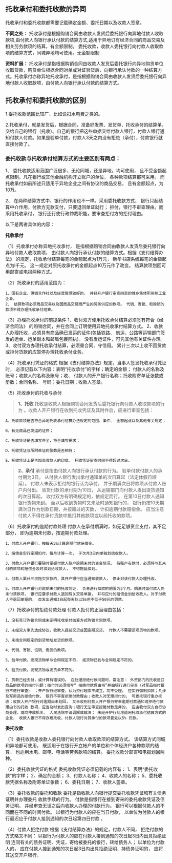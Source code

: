 ## 托收承付和委托收款的异同

托收承付和委托收款都需要记载确定金额、委托日期以及收款人签章。

**不同之处：**
托收承付是根据购销合同由收款人发货后委托银行向异地付款人收取款项,由付款人向银行承认付款的结算方式,适用于异地订有经济合同的商品交易及相关劳务款项的结算，有金额限制。
委托收款，收款人委托银行向付款人收取款项的结算方式，同城异地均可使用。无金额限制

**资料扩展：**
托收承付是指根据购销合同由收款人发货后委托银行向异地购货单位收取货款，购货单位根据合同对单或对证验货后，向银行承认付款的一种结算方式。托收承付亦称异地托收承付，是指根据购销合同由收款人发货后委托银行向异地付款人收取款项，由付款人向银行承认付款的结算方式。

## 托收承付和委托收款的区别

1.委托收款范围比较广，比如说扣水电费之类的。

2.托收承付，就是发货后，根据合同，准备好发票、发货单、托收承付的结算单，交给自己的银行（托收）。自己的银行把这些单据交给付款人银行，付款人银行通知付款人付款。如果是验单付款，付款人3天之内没有拒绝（承付），付款银行就直接付款了。

### 委托收款与托收承付结算方式的主要区别有两点：

1、 委托收款适用范围广泛很多，无论同城，还是异地，均可使用， 且不受金额起点限制。凡在银行或其他金融机构开立账户的单位， 各种款项结算都可采用。 而托收承付如前所述只适用于异地企业之间有协议的商品交易， 且有金额起点，为10万。

2、 在两种结算方式中，银行的作用也不一样。采用委托收款方式， 银行只起结算中介作用，付款方无款支付，只要退回单证就行； 拒付，银行不审查理由。而采用托收承付， 银行还行使行政仲裁职能，要审查拒付方的拒付理由。

以下是两者具体的内容：

**托收承付**

（1）托收承付亦称异地托收承付， 是指根据购销合同由收款人发货后委托银行向异地付款人收取款项， 由付款人向银行承认付款的结算方式。根据《支付结算办法》 的规定，托收承付结算每笔的金额起点为1万元， 新华书店系统每笔的金额起点为l千元。 这一规定对原托收承付的金额起点10万元作了改变。 结算款项划回可用邮寄或电报两种方式。

（2）托收承付的适用范围为： 
```
1、国有企业，供销合作社以及经营管理较好的， 并经开户银行审查同意的城乡集体所用制工业企业。
2、 结算款项必须商品交易以及因商品交易而产生的劳务供应的款项。 代销、寄销、和赊销的款项不得办理托收承付结算。
```
（3）办理托收承付的前提条件 1、收付双方便用托收承付结算必须签有符合《经济合同法》 的购销合同，并在合同上订明使用异地托收承付结算方式。 2、收款人办理托收，必须具有商品确已发运的证件(包括铁路、 航运、公路等运输部门签发的运单、运单副本和邮局包裹回执)。 没有发运证件，可凭其他有关证件办理。 3、收付双方办理托收承付结算，必须重合同、守信用。 累计三次以上收不回货款或拒付货款的应暂停办理托收承付业务。

（4）托收承付凭证的格式 根据《支付结算办法》规定，当事人签发托收承付凭证时， 必须记载以下内容：表明“托收承付”的字样；确定的金额； 付款人的名称及账号；收款人的名称及账号；收、 付款人的开户银行名称；托收附寄单证张数或册数；合同名称、 号码；委托日期；收款人签章。

（5）托收承付的托收与承付 
  > **1、托收** 托收是收款人根据购销合同发货后委托银行向付款人收取款项的行为 。收款人开户银行在收到托收凭证及其附件后，应进行审查包括：
```
A、托收款项是否符合异地托收承付结算办法规定的范围、条件、 金额起点以及其他有关规定；

B、有无商品已发运的证件；

C、托收凭证是否填写齐全，符合填写要求；

D、托收凭证与所附单证的张数是否相符；

E、托收凭证上是否加盖收款人的印章。 托收凭证审查时间不得超过次日。
```

  > **2、承付** 承付是指由付款人向银行承认付款的行为。 验单付款付款人的承付期为3日， 从付款人银行发出承付通知单的次日算起（法定休假日顺延）。 付款人未表示拒付的银行认为承付， 并于期满次日将款项从付款人账户内付出。 验货付款的承付期为10日， 从运输部门向付款人发出提货通知的次日算起。 收付双方有明确规定的，依规定而行。 在第10日付款人通知银行货物未到。 而以后收到货物时又未及时通知银行的， 银行仍按10天期满次日作为划款日期，并按超过的天数， 计扣逾期付款赔偿金。 应当注意付款人不得在承付货款中抵扣其他款项或以前托收的款项。

（6）托收承付的逾期付款处理 付款人在承付期满时，如无足够资金支付，其不足部分， 即为逾期未付款，按逾期付款处理。
```
1、付款人开户银行，按每天5‰计算逾期付款赔偿金。

2、赔偿金实行定期扣付，每月计算一次， 于次月3日内单独划给收款人。

3、付款人开户银行要随时掌握付款人账户逾期未付的资金情况， 待账户有款时，必须将与其未付的款项和赔偿金及时扣划给收款人， 不得拖延扣划。

4、付款人累计三次拖欠货款的，其开户银行应当通知收款人， 停止对该付款人办理托收。

5、付款人开户银行对逾期未付的托收凭证， 负责进行扣款的期限为3个月。期满时如付款人仍未付清款项， 银行应要求付款人退回有关交易单据， 并将应付的赔偿金划给收款人。对于付款人不退回单据的， 自发出通知3日起每天处以5‰但不低于50元的罚款。
```
（7）托收承付的拒绝付款处理 付款人拒付的正当理由包括：
```
1、没有签订购销合同或未定明托收承付结算方式购销合同款项。

2、未经双方事先达成协议，收款人提前交货或因逾期交货， 付款人不需要该项货物的款项。

3、未按合同规定的到货地址发货的款项。

4、代销、寄销、设销、商品的款项。

5、验单付款，发现货物单与合同规定不符， 或货物已到与合同规定不符的。

6、验货付款，发现货物与发货单不符的。

7、货款已经支付，或计算有错误的。 在处理拒绝付款问题时，需注意： 外贸部门的托收进口商品的款项的拒付问题；拒付时必须填写“ 拒绝付款理由书”并由银行进行审查（对军品拒付银行不进行审查） ；开户银行经审查，认为拒付理由不成立，均不受理， 应实行强制扣款；凡涉及军用品的拒绝付款， 银行不审查拒绝付款理由；收款人对无理拒付的， 可委托银行重办托收；收款人开户银行对逾期尚未划回， 又未收到付款人开户银行寄来逾期付款通知或拒绝付款理由书的托收 款项，应当及时发出查询；银行无法审查拒绝付款是非的， 应由收付双方自行协商处理，或向仲裁机关、 人民法院申请调解或裁决； 未经开护行批准适用托收承付结算方式的企业， 收款人银行不得办理托收，付款人银行对其承付的款项要处以5% 罚款。
```

**委托收款**

（1）委托收款是收款人委托银行向付款人收取款项的结算方式。 该结算方式同城和异地都可使用， 既适用于在银行开立帐户的单位和个体经济户各种款项的结算， 也适用水电、邮电、电话等劳务款项的结算。 委托收款分邮寄和电报划回两种。

（2）委托收款凭证的格式 委托收款凭证必须记载的内容有： 1、表明“委托收款”的字样； 2、确定的金额； 3、付款人名称； 4、收款人的名称； 5、委托收款凭据名称及附寄单证张数； 6、委托日期； 7、收款人签章。

（3）委托收款的委托和收款 委托是指收款人向银行提交委托收款凭证和有关债务证明并办理委托 收款手续的行为。 付款是指银行在接到寄来的委托收款凭证及债务证明， 并经审查无误之后向收款人办理的付款行为。 银行可以根据付款人的不同而在不同的时间付款。 以银行为付款人的应在当日付款， 以单位为付款人的银行最迟应于付款人接到通知的次日起第四日付款 。

（4）付款人拒绝付款 根据《支付结算办法》的规定，付款人不同， 拒绝付款的方式略又不同： 以银行为付款人的应在付款人接到通知的次日起3日内出具拒绝证明 连同有关的债务证明、凭证，寄给被委托的银行，转给债务人； 以单位为付款人的， 应在付款人接到通知的次日起3日内出具拒绝证明，持债务证明的， 应将其送交开户银行。